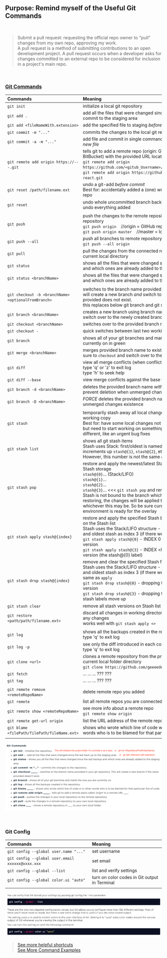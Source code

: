 ## Purpose: Remind myself of the Useful Git Commands

&nbsp;
&nbsp;
> Submit a pull request: requesting the official repo owner to "pull" changes from my own repo, approving my work.  
> A pull request is a method of submitting contributions to an open development project.  A pull request occurs when a developer asks for changes committed to an external repo to be considered for inclusion in a project's main repo.  


&nbsp;
&nbsp;

### [Git Commands](http://guides.beanstalkapp.com/version-control/common-git-commands.html)
| Commands | Meaning | Resources |
| :--- | :--- | :---: |
| `git init`  | initialize a local git repository | 
| `git add .` | add all the files that were changed since the last back up or commit to the staging area |  |
| `git add <fileNameWith.extension>` | add the specified file to staging *before* running `git commit` |  |
| `git commit -m "..." ` | commits the changes to the local git repository |  |
| `git commit -a -m "..." ` | add file and commit in single command *when there is not any new file* |  |
| `git remote add origin https://---.git` | tells git to add a remote repo (origin: GitHub or GitLab or BitBucket) with the provided URL location  <br> `git remote add origin https://github.com/<gitub_Username>/<github_Repo_Name>.git` <br>`git remote add origin https://github.com/geeeedev/sandbox-react.git` |  |
| `git reset /path/filename.ext` | undo a git-add *before commit* <br> Best for: accidentally added a (one) wrong file or in a wrong repo | |
| `git reset` | undo whole uncommitted branch back to before git add - undo everything added | |
| | | |
| `git push` | push the changes to the remote repository from your local repository <br> `git push origin` &nbsp;&nbsp;&nbsp;//origin = GitHub repo  <br> `git push origin master` &nbsp;&nbsp;&nbsp;//master = local repo |  |
| `git push --all ` | push all branches to remote repository <br> `git push --all origin`  |  |
| `git pull` | pull the changes from the connected remote repository to your current local directory |  |
| `git status` | shows all the files that were changed since the last backup and which ones are already added to the staging area |  |
| `git status <branchName>` | shows all the files that were changed since the last backup and which ones are already added to the staging area |  |
| | | |
| `git checkout -b <branchName> <optionalFromBranch>` | switches to the branch name provided in local git repository.  <br>will create a new branch *and* switch to it if the branch name provided does not exist.  <br>this replaces below git branch and git switch two steps| [learn more](https://www.atlassian.com/git/tutorials/using-branches) |
| `git branch <branchName>` | creates a new branch using branch name only - does *not* switch over to the newly created branch | [learn more](https://www.atlassian.com/git/tutorials/using-branches) |
| `git checkout <branchName>` | switches over to the provided branch name | [learn more](https://www.atlassian.com/git/tutorials/using-branches) |
| `git checkout -` | quick switches between last two working branches | [learn more](https://medium.com/@gitship/15-git-hacks-to-save-your-life-as-a-developer-aa8808846dbb) |
| `git branch` | shows all of your git branches and marks the one you are currently on in green | [learn more](https://www.atlassian.com/git/tutorials/using-branches) |
| `git merge <branchName>` | merges provided branch name to existing (main) branch - be sure to `checkout` and switch over to the main branch first  | [learn more](https://www.atlassian.com/git/tutorials/using-branches) |
| `git diff` | view all merge conflicts (when conflict occurs after git merge) <br> type 'q' or 'z' to exit log <br> type 'h' to seek help |  |
| `git diff --base` | view merge conflicts against the base file |  |
| `git branch -d <branchName>` | deletes the provided branch name *with safe operation* to prevent deletion when unmerged changes exist |  |
| `git branch -D <branchName>` | *FORCE* deletes the provided branch name regardless of unmerged changes existence  |  |
| | | |
| `git stash` | temporarily stash away all local changes to yield a clean working copy <br> Best for: have some local changes not ready to be committed, but need to start working on something else completely different, like an urgent bug fixes |  |
| `git stash list` | shows all git stash items <br> Stash uses Stack: first/oldest is named `stash@{0}` and increments up `stash@{1}`, `stash@{2}`, etc. <br> However, this number is *not* the same as its stash index |  |
| `git stash pop` | restore and apply the newest/latest Stash and *clear* it from Stash storage  <br> `stash@{0}`...   (Stack/LIFO) <br> `stash@{1}`... <br> `stash@{2}`... <br> `stash@{3}`... <<< `git stash pop` and removes this one first  <br> Stash is not bound to the branch which creates it: when restoring, the changes will be applied to current HEAD branch, whichever this may be. So be sure current working environment is ready for the overlay |  |
| `git stash apply stash@{index}` | restore and apply the specified Stash but it will remain saved on the Stash list <br> Stash uses the Stack/LIFO structure - latest stash as index 0 and oldest stash as index 3 (if there were 4 stashes total) <br> `git stash apply stash@{0}` - INDEX 0 for the latest/newest version <br> `git stash apply stash@{3}` - INDEX \<last\> for the oldest/first version (the stash@{0} label)|  |
| `git stash drop stash@{index}` | remove and clear the specified Stash from Stash list <br> Stash uses the Stack/LIFO structure - latest stash as index 0 and oldest stash as index 3 (if there were 4 stashes total) <br> same as `apply` <br> `git stash drop stash@{0}` - dropping the latest/newest version <br> `git stash drop stash@{3}` - dropping the earliest version - all stash labels move up |  |
| `git stash clear` | remove all stash versions on Stash list |  |
| `git restore <path/path/filename.ext>`| discard all changes in working directory revert back to before any changes <br> works well with `git stash apply <>` | |
| | | |
| `git log` | shows all the backups created in the repository <br> type 'q' to exit log |  |
| `git log -p` | see only the diff introduced in each commit <br> type 'q' to exit log |  |
| `git clone <url>` | clones a remote repository from the provided URL to your current local folder directory <br> `git clone https://github.com/geeeedev/chittychat.git` |  |
| `git fetch` | ... ... ... ??? ??? |  |
| `git tag`   | ... ... ... ??? ??? |  |
| | | |
| `git remote remove <remoteRepoName>` | delete remote repo you added |  |
| `git remote` | list all remote repos you are connected to |  |
| `git remote show <remoteRepoName>` | see more info about a remote repo <br> `git remote show origin` |  |
| `git remote get-url origin` | list the URL address of the remote repo (origin) |  |
| `git blame <filePath/filePath/fileName.ext>` | shows who wrote which line of code with timestamp, in other words who is to be blamed for that particular line of code |  |
| | | |  

![](./Screenshots/git-Commands.png)

&nbsp;
&nbsp;

### Git Config
| Commands | Meaning |
| :--- | :--- |
| `git config --global user.name "..."` | set username |
| `git config --global user.email xxxxxx@xxxx.xxx` | set email |
| `git config --global --list` | list and verify settings |
| `git config --global color.ui "auto"` | turn on color codes in Git output in Terminal |
| | | |

![](./Screenshots/git-Config.png)  

> [See more helpful shortcuts](https://medium.com/@gitship/15-git-hacks-to-save-your-life-as-a-developer-aa8808846dbb)  
> [See More Command Examples](http://guides.beanstalkapp.com/version-control/common-git-commands.html)

